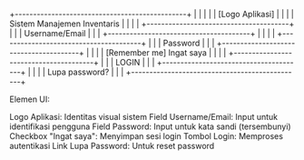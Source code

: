 +-----------------------------------------------+
|                                               |
|                                               |
|              [Logo Aplikasi]                  |
|                                               |
|          Sistem Manajemen Inventaris          |
|                                               |
|  +---------------------------------------+    |
|  |            Username/Email             |    |
|  +---------------------------------------+    |
|                                               |
|  +---------------------------------------+    |
|  |              Password                 |    |
|  +---------------------------------------+    |
|                                               |
|  [Remember me] Ingat saya                     |
|                                               |
|  +---------------------------------------+    |
|  |               LOGIN                   |    |
|  +---------------------------------------+    |
|                                               |
|  Lupa password?                               |
|                                               |
+-----------------------------------------------+

Elemen UI:

Logo Aplikasi: Identitas visual sistem
Field Username/Email: Input untuk identifikasi pengguna
Field Password: Input untuk kata sandi (tersembunyi)
Checkbox "Ingat saya": Menyimpan sesi login
Tombol Login: Memproses autentikasi
Link Lupa Password: Untuk reset password
